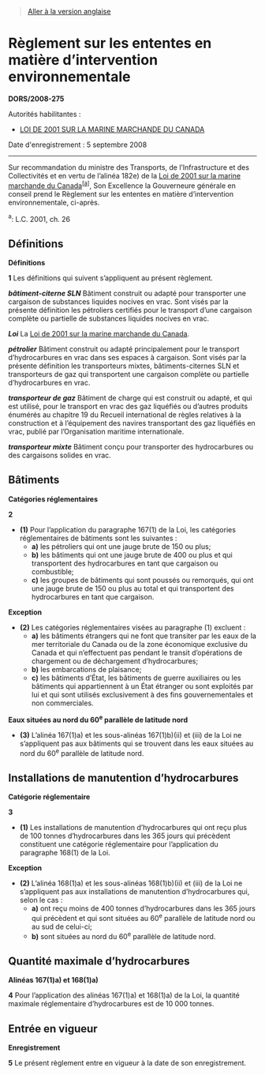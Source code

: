 > [Aller à la version anglaise](/en/Regulations/Statutory%20Orders%20and%20Regulations/2008/275.md)

# Règlement sur les ententes en matière d’intervention environnementale

**DORS/2008-275**

Autorités habilitantes : 
- [LOI DE 2001 SUR LA MARINE MARCHANDE DU CANADA](/fr/Lois/Lois%20du%20Canada/2001/ch.%2026.md)

Date d'enregistrement : 5 septembre 2008

----------

Sur recommandation du ministre des Transports, de l’Infrastructure et des Collectivités et en vertu de l’alinéa 182e) de la [Loi de 2001 sur la marine marchande du Canada](/fr/Lois/Lois%20du%20Canada/2001/ch.%2026.md)<sup><a href='#nbp_SOR-2008-275_f_hq_5278'>[a]</a></sup>, Son Excellence la Gouverneure générale en conseil prend le Règlement sur les ententes en matière d’intervention environnementale, ci-après.

<a name='nbp_SOR-2008-275_f_hq_5278'><sup>a</sup></a>: L.C. 2001, ch. 26<br />




## Définitions



**Définitions**

**1** Les définitions qui suivent s’appliquent au présent règlement.

***bâtiment-citerne SLN*** Bâtiment construit ou adapté pour transporter une cargaison de substances liquides nocives en vrac. Sont visés par la présente définition les pétroliers certifiés pour le transport d’une cargaison complète ou partielle de substances liquides nocives en vrac.

***Loi*** La [Loi de 2001 sur la marine marchande du Canada](/fr/Lois/Lois%20du%20Canada/2001/ch.%2026.md).

***pétrolier*** Bâtiment construit ou adapté principalement pour le transport d’hydrocarbures en vrac dans ses espaces à cargaison. Sont visés par la présente définition les transporteurs mixtes, bâtiments-citernes SLN et transporteurs de gaz qui transportent une cargaison complète ou partielle d’hydrocarbures en vrac.

***transporteur de gaz*** Bâtiment de charge qui est construit ou adapté, et qui est utilisé, pour le transport en vrac des gaz liquéfiés ou d’autres produits énumérés au chapitre 19 du Recueil international de règles relatives à la construction et à l’équipement des navires transportant des gaz liquéfiés en vrac, publié par l’Organisation maritime internationale.

***transporteur mixte*** Bâtiment conçu pour transporter des hydrocarbures ou des cargaisons solides en vrac.




## Bâtiments



**Catégories réglementaires**

**2** 

- **(1)** Pour l’application du paragraphe 167(1) de la Loi, les catégories réglementaires de bâtiments sont les suivantes :
	- **a)** les pétroliers qui ont une jauge brute de 150 ou plus;
	- **b)** les bâtiments qui ont une jauge brute de 400 ou plus et qui transportent des hydrocarbures en tant que cargaison ou combustible;
	- **c)** les groupes de bâtiments qui sont poussés ou remorqués, qui ont une jauge brute de 150 ou plus au total et qui transportent des hydrocarbures en tant que cargaison.

**Exception**

- **(2)** Les catégories réglementaires visées au paragraphe (1) excluent :
	- **a)** les bâtiments étrangers qui ne font que transiter par les eaux de la mer territoriale du Canada ou de la zone économique exclusive du Canada et qui n’effectuent pas pendant le transit d’opérations de chargement ou de déchargement d’hydrocarbures;
	- **b)** les embarcations de plaisance;
	- **c)** les bâtiments d’État, les bâtiments de guerre auxiliaires ou les bâtiments qui appartiennent à un État étranger ou sont exploités par lui et qui sont utilisés exclusivement à des fins gouvernementales et non commerciales.

**Eaux situées au nord du 60<sup>e</sup> parallèle de latitude nord**

- **(3)** L’alinéa 167(1)a) et les sous-alinéas 167(1)b)(ii) et (iii) de la Loi ne s’appliquent pas aux bâtiments qui se trouvent dans les eaux situées au nord du 60<sup>e</sup> parallèle de latitude nord.




## Installations de manutention d’hydrocarbures



**Catégorie réglementaire**

**3** 

- **(1)** Les installations de manutention d’hydrocarbures qui ont reçu plus de 100 tonnes d’hydrocarbures dans les 365 jours qui précèdent constituent une catégorie réglementaire pour l’application du paragraphe 168(1) de la Loi.

**Exception**

- **(2)** L’alinéa 168(1)a) et les sous-alinéas 168(1)b)(ii) et (iii) de la Loi ne s’appliquent pas aux installations de manutention d’hydrocarbures qui, selon le cas :
	- **a)** ont reçu moins de 400 tonnes d’hydrocarbures dans les 365 jours qui précèdent et qui sont situées au 60<sup>e</sup> parallèle de latitude nord ou au sud de celui-ci;
	- **b)** sont situées au nord du 60<sup>e</sup> parallèle de latitude nord.




## Quantité maximale d’hydrocarbures



**Alinéas 167(1)a) et 168(1)a)**

**4** Pour l’application des alinéas 167(1)a) et 168(1)a) de la Loi, la quantité maximale réglementaire d’hydrocarbures est de 10 000 tonnes.




## Entrée en vigueur



**Enregistrement**

**5** Le présent règlement entre en vigueur à la date de son enregistrement.


